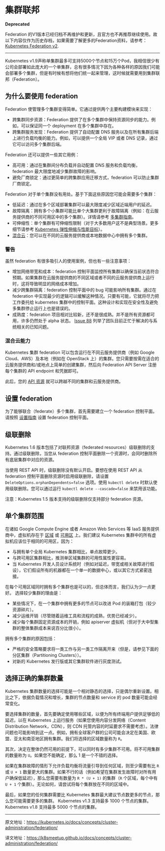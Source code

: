 
# 集群联邦
**Deprecated**
>
Federation 的V1版本已经归档不再维护和更新，且官方也不再推荐继续使用。故以下内容仅作为历史存档，如果需要了解更多的Federation资料，请参考：[Kubernetes Federation v2](https://github.com/kubernetes-sigs/federation-v2).

 -----

Kubernetes v1.9声称单集群最多可支持5000个节点和15万个Pod，我相信很少有公司会部署如此庞大的一个单集群，总有很多情况下因为各种各样的原因我们可能会部署多个集群，但是有时候有想将他们统一起来管理，这时候就需要用到集群联邦（Federation）。

## 为什么要使用 federation

Federation 使管理多个集群变得简单。它通过提供两个主要构建模块来实现：

- 跨集群同步资源：Federation 提供了在多个集群中保持资源同步的能力。例如，可以保证同一个 deployment 在多个集群中存在。
- 跨集群服务发现：Federation 提供了自动配置 DNS 服务以及在所有集群后端上进行负载均衡的能力。例如，可以提供一个全局 VIP 或者 DNS 记录，通过它可以访问多个集群后端。

Federation 还可以提供一些其它用例：

- 高可用：通过在集群间分布负载并自动配置 DNS 服务和负载均衡，federation 最大限度地减少集群故障的影响。
- 避免厂商锁定：通过更简单的跨集群应用迁移方式，federation 可以防止集群厂商锁定。

Federation 对于单个集群没有用处。基于下面这些原因您可能会需要多个集群：

- 低延迟：通过在多个区域部署集群可以最大限度减少区域近端用户的延迟。
- 故障隔离：拥有多个小集群可能比单个大集群更利于故障隔离（例如：在云服务提供商的不同可用区中的多个集群）。详情请参考 [多集群指南](https://kubernetes.io/docs/concepts/cluster-administration/federation)。
- 可伸缩性：单个集群有可伸缩性限制（对于大多数用户这不是典型场景。更多细节请参考 [Kubernetes 弹性伸缩与性能目标](https://git.k8s.io/community/sig-scalability/goals.md)）。
- [混合云](https://kubernetes.io/docs/concepts/cluster-administration/federation/)：您可以在不同的云服务提供商或本地数据中心中拥有多个集群。

### 警告

虽然 federation 有很多吸引人的使用案例，但也有一些注意事项：

- 增加网络带宽和成本：federation 控制平面监控所有集群以确保当前状态符合预期。如果集群在云服务提供商的不同区域或者不同的云服务提供商上运行时，这将导致明显的网络成本增加。
- 减少跨集群隔离：federation 控制平面中的 bug 可能影响所有集群。通过在 federation 中实现最少的逻辑可以缓解这种情况。只要有可能，它就将尽力把工作委托给 kubernetes 集群中的控制平面。这种设计和实现在安全性及避免多集群停止运行上也是错误的。
- 成熟度：federation 项目相对比较新，还不是很成熟。并不是所有资源都可用，许多仍然处于 alpha 状态。 [Issue 88](https://github.com/kubernetes/kubernetes/issues/88) 列举了团队目前正忙于解决的与系统相关的已知问题。

### 混合云能力

Kubernetes 集群 federation 可以包含运行在不同云服务提供商（例如 Google Cloud、AWS）及本地（例如在 OpenStack 上）的集群。您只需要按需在适合的云服务提供商和/或地点上简单的创建集群，然后向 Federation API Server 注册每个集群的 API endpoint 和凭据即可。

此后，您的 [API 资源](https://kubernetes.io/docs/concepts/cluster-administration/federation/) 就可以跨越不同的集群和云服务提供商。

## 设置 federation

为了能够联合（federate）多个集群，首先需要建立一个 federation 控制平面。请按照 [设置指南](https://kubernetes.io/docs/tutorials/federation/set-up-cluster-federation-kubefed) 设置 federation 控制平面。

## 级联删除

Kubernetes 1.6 版本包括了对联邦资源（federated resources）级联删除的支持。通过级联删除，当您从 federation 控制平面删除一个资源时，会同时删除所有底层集群中对应的资源。

当使用 REST API 时，级联删除没有默认开启。要想在使用 REST API 从 federation 控制平面删除资源时启用级联删除，请设置 `DeleteOptions.orphanDependents=false` 选项。使用 `kubectl delete` 时默认使用级联删除。您可以通过运行 `kubectl delete --cascade=false` 来禁用该功能。

注意：Kubernetes 1.5 版本支持的级联删除仅支持部分 federation 资源。

## 单个集群范围

在诸如 Google Compute Engine 或者 Amazon Web Services 等 IaaS 服务提供商中，虚拟机存在于 [区域](https://cloud.google.com/compute/docs/zones) 或 [可用区](http://docs.aws.amazon.com/AWSEC2/latest/UserGuide/using-regions-availability-zones.html) 上。我们建议 Kubernetes 集群中的所有虚拟机应该位于相同的可用区，因为：

- 与拥有单个全局 Kubernetes 集群相比，单点故障更少。
- 与跨可用区集群相比，推测单区域集群的可用性属性更容易。
- 当 Kubernetes 开发人员设计系统时（例如对延迟，带宽或相关故障进行假设），它们假设所有的机器都在一个单一的数据中心，或以其它方式紧密连接。

在每个可用区域同时拥有多个集群也是可以的，但总体而言，我们认为少一点更好。 选择较少集群的理由是：

- 某些情况下，在一个集群中拥有更多的节点可以改进 Pod 的装箱打包（较少资源碎片）。
- 减少运维开销（尽管随着运维工具和流程的成熟，优势已经减少）。
- 减少每个集群固定资源成本的开销，例如 apiserver 虚拟机（但对于大中型集群的整体集群成本来说百分比很小）。

拥有多个集群的原因包括：

- 严格的安全策略要求将一类工作与另一类工作隔离开来（但是，请参见下面的分区集群（Partitioning Clusters））。
- 对新的 Kubernetes 发行版或其它集群软件进行灰度测试。

## 选择正确的集群数量

Kubernetes 集群数量的选择可能是一个相对静态的选择，只是偶尔重新设置。相比之下，依据负载情况和增长，集群的节点数量和 service 的 pod 数量可能会经常变化。

要选择集群的数量，首先要确定使用哪些区域，以便为所有终端用户提供足够低的延迟，以在 Kubernetes 上运行服务（如果您使用内容分发网络（Content Distribution Network，CDN），则 CDN 托管内容的时延要求不需要考虑）。法律问题也可能影响到这一点。例如，拥有全球客户群的公司可能会决定在美国、欧盟、亚太和南亚地区拥有集群。我们将选择的区域数量称为 `R`。

其次，决定在整体仍然可用的前提下，可以同时有多少集群不可用。将不可用集群的数量称为 `U`。如果您不能确定，那么 1 是一个不错的选择。

如果在集群故障的情形下允许负载均衡将流量引导到任何区域，则至少需要有比 `R` 或 `U + 1` 数量更大的集群。如果不行的话（例如希望在集群发生故障时对所有用户确保低延迟），那么您需要有数量为 `R * (U + 1)` 的集群（`R` 个区域，每个中有 `U + 1` 个集群）。无论如何，请尝试将每个集群放在不同的区域中。

最后，如果您的任何集群需要比 Kubernetes 集群最大建议节点数更多的节点，那么您可能需要更多的集群。 Kubernetes v1.3 支持最多 1000 个节点的集群。 Kubernetes v1.8 支持最多 5000 个节点的集群。

---

原文地址：https://kubernetes.io/docs/concepts/cluster-administration/federation/

译文地址：https://k8smeetup.github.io/docs/concepts/cluster-administration/federation/
